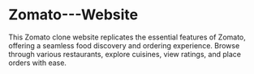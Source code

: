 # Zomato---Website
This Zomato clone website replicates the essential features of Zomato, offering a seamless food discovery and ordering experience. Browse through various restaurants, explore cuisines, view ratings, and place orders with ease. 
